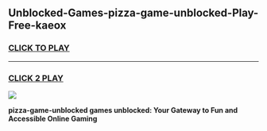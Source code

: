 
## Unblocked-Games-pizza-game-unblocked-Play-Free-kaeox
<h3>
<a href="https://premium76.site?title=pizza-game-unblocked&ref=23A">CLICK TO PLAY</a></h3>
<hr>

<h3>
<a href="https://premium76.site?title=pizza-game-unblocked&ref=23A">CLICK 2 PLAY</a>
  
</h3>

<a href="https://premium76.site?title=pizza-game-unblocked&ref=23A"><img src="https://clearcache.store/games.png"></a>


**pizza-game-unblocked games unblocked: Your Gateway to Fun and Accessible Online Gaming**
